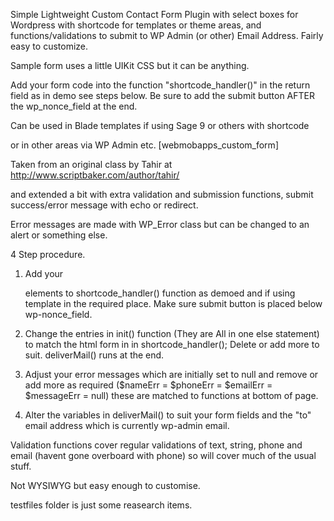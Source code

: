 Simple Lightweight Custom Contact Form Plugin with select boxes for Wordpress with shortcode for templates or theme areas, and functions/validations to submit to WP Admin (or other) Email Address. Fairly easy to customize.

Sample form uses a little UIKit CSS but it can be anything.

Add your form code into the function "shortcode_handler()" in the return field as in demo see steps below.
Be sure to add the submit button AFTER the wp_nonce_field at the end.

Can be used in Blade templates if using Sage 9 or others with shortcode
<?php echo do_shortcode("[webmobapps_custom_form]"); ?> 

or in other areas via WP Admin etc. [webmobapps_custom_form]

Taken from an original class by Tahir at http://www.scriptbaker.com/author/tahir/

and extended a bit with extra validation and submission functions, submit success/error message with echo or redirect.

Error messages are made with WP_Error class but can be changed to an alert or something else.

4 Step procedure.

1. Add your <form> elements to shortcode_handler() function as demoed and if using template <?php echo do_shortcode("[webmobapps_custom_form]"); ?> in the required place. Make sure submit button is placed below wp-nonce_field.

2. Change the entries in init() function (They are All in one else statement) to match the html form in in shortcode_handler(); Delete or add more to suit.  deliverMail() runs at the end.

3. Adjust your error messages which are initially set to null and remove or add more as required  ($nameErr = $phoneErr = $emailErr = $messageErr = null) these are matched to functions at bottom of page.

4. Alter the variables in deliverMail() to suit your form fields and the "to" email address which is currently wp-admin email.

Validation functions cover regular validations of text, string, phone and email (havent gone overboard with phone) so will cover much of the usual stuff.

Not WYSIWYG but easy enough to customise.

testfiles folder is just some reasearch items.

